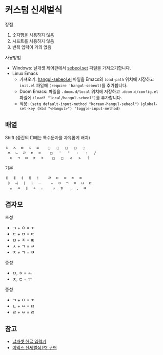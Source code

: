 # 커스텀 신세벌식

장점
1. 숫자행을 사용하지 않음
2. 시프트를 사용하지 않음
3. 반복 입력이 거의 없음

사용방법
- Windows: 날개셋 제어판에서 [sebeol.set](sebeol.set) 파일을 가져오기합니다.
- Linux Emacs
    - 가져오기: [hangul-sebeol.el](hangul-sebeol.el) 파일을 Emacs의 `load-path` 위치에 저장하고 `init.el` 파일에 `(require 'hangul-sebeol)`를 추가합니다.
    - Doom Emacs: 파일을 `.doom.d/local` 위치에 저장하고 `.doom.d/config.el` 파일에 `(load! "local/hangul-sebeol")`를 추가합니다.
    - 적용: `(setq default-input-method "korean-hangul-sebeol")` `(global-set-key (kbd "<Hangul>") 'toggle-input-method)`





## 배열

Shift (중간의 □에는 특수문자를 자유롭게 배치)
```
ㅎ  ㅅ  ㅂ  ㅈ  ㅍ    □   □   □   □   ;
 ㅆ  ㄴ  ㄹ  ㅌ  ㄷ    □   '   "   ·   :   /
  ㅇ  ㄱ  ㅁ  ㅊ  ㅋ    □   □   <   >   ?
```

기본
```
ㅒ  ㅖ  ㅕ  ㅐ  ㅓ    ㄹ  ㄷ  ㅁ  ㅊ  ㅍ
 ㅑ  ㅢ  ㅣ  ㅏ  ㅡ    ㄴ  ㅇ  ㄱ  ㅈ  ㅂ  ㅌ
  ㅠ  ㅛ  ㅔ  ㅗ  ㅜ    ㅅ  ㅎ   ,  .  ㅋ
```





## 겹자모

초성
- ㄱ + ㅇ = ㄲ
- ㄷ + ㅁ = ㄸ
- ㅂ + ㅈ = ㅃ
- ㅅ + ㄱ = ㅆ
- ㅈ + ㄱ = ㅉ

중성
- ㅂ, ㅎ = ㅗ
- ㅊ, ㄷ = ㅜ

종성
- ㄱ + ㅇ = ㄲ
- ㄴ + ㅆ = ㄶ
- ㄹ + ㅆ = ㅀ





## 참고
- [날개셋 한글 입력기](http://moogi.new21.org/prg4.html)
- [이맥스 신세벌식 P2 구현](https://github.com/demokritos/hangul-s3p2)
